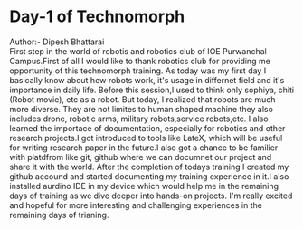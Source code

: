 # Day-1 of Technomorph 
Author:- Dipesh Bhattarai
<br>
First step in the world of robotis and robotics club of IOE Purwanchal Campus.First of all I would like to thank robotics club for providing me opportunity of this technomorph training. As today was my first day I basically know about how robots work, it's usage in differnet field and it's importance in daily life. Before this session,I used to  think only sophiya, chiti (Robot movie), etc as a robot. But today, I realized that robots are much more diverse. They are not limites to human shaped machine they also includes drone, robotic arms, military robots,service robots,etc.  I also learned the importace of documentation, especially for robotics and other research projects.I got introduced to tools like LateX, which will be useful for writing research paper in the future.I also got a chance to be familier with platdfrom like git, github where we can documnet our project and share it with the world. After the completion of todays training I created my github accound and started documenting my training experience in it.I also installed aurdino IDE in my device which would help me in the remaining days of training as we dive deeper into hands-on projects. I'm really excited and hopeful for more interesting and challenging experiences in the remaining days of trianing.
